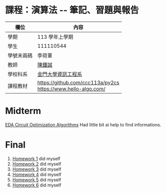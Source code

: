 # 課程：演算法 -- 筆記、習題與報告

欄位 | 內容
-----|--------
學期 | 113 學年上學期
學生 |  111110544
學號末兩碼 | 李荷葦
教師 | [陳鍾誠](https://www.nqu.edu.tw/educsie/index.php?act=blog&code=list&ids=4)
學校科系 | [金門大學資訊工程系](https://www.nqu.edu.tw/educsie/index.php)
課程教材 | https://github.com/ccc113a/py2cs <br/> https://www.hello-algo.com/

# Midterm
[EDA Circuit Optimization Algorithms](https://github.com/lkhagvaa2444/_alg/tree/master/Midterm)
Had little bit ai help to find informations.

# Final
1. [Homework 1](https://github.com/lkhagvaa2444/_alg/tree/master/HW1) did myself
3. [Homework 2](https://github.com/lkhagvaa2444/_alg/tree/master/HW2) did myself
4. [Homework 3](https://github.com/lkhagvaa2444/_alg/tree/master/HW3) did myself
5. [Homework 4](https://github.com/lkhagvaa2444/_alg/tree/master/HW4) did myself
6. [Homework 5](https://github.com/lkhagvaa2444/_alg/tree/master/HW5) did myself
7. [Homework 6](https://github.com/lkhagvaa2444/_alg/tree/master/HW6) did myself
